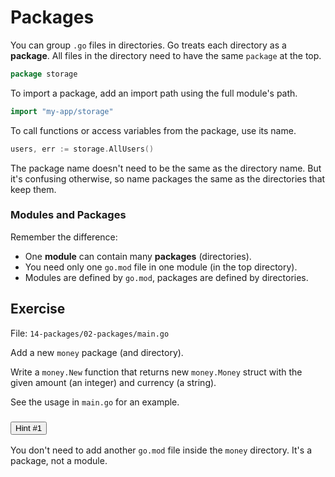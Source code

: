 # Packages

You can group `.go` files in directories. Go treats each directory as a **package**.
All files in the directory need to have the same `package` at the top.

```go
package storage
```

To import a package, add an import path using the full module's path.

```go
import "my-app/storage"
```

To call functions or access variables from the package, use its name.

```go
users, err := storage.AllUsers()
```

The package name doesn't need to be the same as the directory name.
But it's confusing otherwise, so name packages the same as the directories that keep them.

### Modules and Packages

Remember the difference:

* One **module** can contain many **packages** (directories).
* You need only one `go.mod` file in one module (in the top directory).
* Modules are defined by `go.mod`, packages are defined by directories.

## Exercise

File: `14-packages/02-packages/main.go`

Add a new `money` package (and directory).

Write a `money.New` function that returns new `money.Money` struct with the given amount (an integer) and currency (a string).

See the usage in `main.go` for an example.


<div class="accordion" id="hints-accordion">

<div class="accordion-item">
	<h3 class="accordion-header" id="hints-accordion-header-1">
	<button class="accordion-button fs-4 fw-semibold collapsed" type="button" data-bs-toggle="collapse" data-bs-target="#hints-accordion-body-1" aria-expanded="false" aria-controls="hints-accordion">
		Hint #1
	</button>
	</h3>
	<div id="hints-accordion-body-1" class="accordion-collapse collapse" aria-labelledby="hints-accordion-header-1" data-bs-parent="#hints-accordion">
	<div class="accordion-body">

You don't need to add another `go.mod` file inside the `money` directory.
It's a package, not a module.

</div>
	</div>
	</div>

</div>
